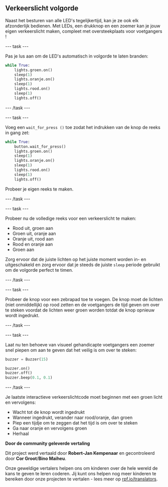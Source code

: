 ## Verkeerslicht volgorde

Naast het besturen van alle LED's tegelijkertijd, kan je ze ook elk afzonderlijk bedienen. Met LEDs, een drukknop en een zoemer kan je jouw eigen verkeerslicht maken, compleet met oversteekplaats voor voetgangers !

--- task ---

Pas je lus aan om de LED's ​​automatisch in volgorde te laten branden:

```python
while True:
    lights.groen.on()
    sleep(1)
    lights.oranje.on()
    sleep(1)
    lights.rood.on()
    sleep(1)
    lights.off()
```

--- /task ---

--- task ---

Voeg een `wait_for_press ()` toe zodat het indrukken van de knop de reeks in gang zet:

```python
while True:
    button.wait_for_press()
    lights.groen.on()
    sleep(1)
    lights.oranje.on()
    sleep(1)
    lights.rood.on()
    sleep(1)
    lights.off()
```

Probeer je eigen reeks te maken.

--- /task ---

--- task ---

Probeer nu de volledige reeks voor een verkeerslicht te maken:

- Rood uit, groen aan
- Groen uit, oranje aan
- Oranje uit, rood aan
- Rood en oranje aan
- Groen aan

Zorg ervoor dat de juiste lichten op het juiste moment worden in- en uitgeschakeld en zorg ervoor dat je steeds de juiste `sleep` periode gebruikt om de volgorde perfect te timen.

--- /task ---

--- task ---

Probeer de knop voor een zebrapad toe te voegen. De knop moet de lichten (niet onmiddellijk) op rood zetten en de voetgangers de tijd geven om over te steken voordat de lichten weer groen worden totdat de knop opnieuw wordt ingedrukt.

--- /task ---

--- task ---

Laat nu ten behoeve van visueel gehandicapte voetgangers een zoemer snel piepen om aan te geven dat het veilig is om over te steken:

```python
buzzer = Buzzer(15)

buzzer.on()
buzzer.off()
buzzer.beep(0.1, 0.1)
```

--- /task ---

Je laatste interactieve verkeerslichtcode moet beginnen met een groen licht en vervolgens:

- Wacht tot de knop wordt ingedrukt
- Wanneer ingedrukt, verander naar rood/oranje, dan groen
- Piep een tijdje om te zeggen dat het tijd is om over te steken
- Ga naar oranje en vervolgens groen
- Herhaal


**Door de community geleverde vertaling**

Dit project werd vertaald door **Robert-Jan Kempenaar** en gecontroleerd door **Cor Groot**/**Bino Maiheu**.

Onze geweldige vertalers helpen ons om kinderen over de hele wereld de kans te geven te leren coderen. Jij kunt ons helpen nog meer kinderen te bereiken door onze projecten te vertalen - lees meer op [rpf.io/translators](https://rpf.io/translators).